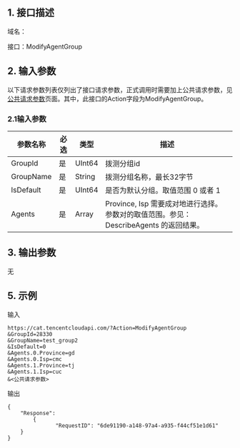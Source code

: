 ## 1. 接口描述

域名：

接口：ModifyAgentGroup


## 2. 输入参数

以下请求参数列表仅列出了接口请求参数，正式调用时需要加上公共请求参数，见<a href="/doc/api/405/公共请求参数" title="公共请求参数">公共请求参数</a>页面。其中，此接口的Action字段为ModifyAgentGroup。

### 2.1输入参数

| 参数名称             | 必选   | 类型      | 描述                                       |
| ---------------- | ---- | ------ |  ---------------------------------------- |
| GroupId          | 是    | UInt64    |  拨测分组id                                   |
| GroupName        | 是    | String |  拨测分组名称，最长32字节                            |
| IsDefault        | 是    | UInt64    | 是否为默认分组。取值范围 0 或者 1                      |
| Agents | 是    | Array | Province, Isp 需要成对地进行选择。参数对的取值范围。参见：DescribeAgents 的返回结果。            |
#### 

## 3. 输出参数

无


## 5. 示例

输入

```
https://cat.tencentcloudapi.com/?Action=ModifyAgentGroup
&GroupId=28330
&GroupName=test_group2
&IsDefault=0
&Agents.0.Province=gd
&Agents.0.Isp=cmc
&Agents.1.Province=tj
&Agents.1.Isp=cuc
&<公共请求参数>
```

输出

```
{
	"Response": 
        {	
               "RequestID": "6de91190-a148-97a4-a935-f44cf51e1d61"
	}	
}
```